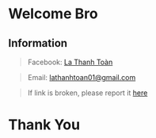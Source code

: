 # Welcome Bro 
## ****Information****
> Facebook: [La Thanh Toàn](https://www.facebook.com/lt.toan207)

> Email: lathanhtoan01@gmail.com

> If link is broken, please report it [here](https://www.messenger.com/t/100020770600992/?messaging_source=source%3Apages%3Amessage_shortlink&source_id=1441792&recurring_notification=0)
# Thank You
